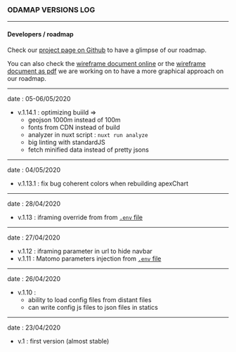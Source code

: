 ### ODAMAP VERSIONS LOG


-----------------

#### Developers / roadmap

Check our [project page on Github][kanban] to have a glimpse of our roadmap. 

You can also check the [wireframe document online][wireframe_slides] or the [wireframe document as pdf][wireframe_pdf] we are working on to have a more graphical approach on our roadmap. 

[kanban]: https://github.com/etalab/dashboard-aides-entreprises/projects/1 
[wireframe_slides]: https://docs.google.com/presentation/d/1j_0xaJzPIjmuDSQG-nNYzADad4pFaf8E3VBkggFu1FY/edit?usp=sharing
[wireframe_pdf]: ../screenshots/DASHBOARD_WIREFRAME_v.1.0-2.0.pdf

-----------------
date : 05-06/05/2020

- v.1.14.1 : optimizing buiild => 
  - geojson 1000m instead of 100m
  - fonts from CDN instead of build
  - analyzer in nuxt script : `nuxt run analyze`
  - big linting with standardJS 
  - fetch minified data instead of pretty jsons

-----------------
date : 04/05/2020

- v.1.13.1 : fix bug coherent colors when rebuilding apexChart

-----------------
date : 28/04/2020

- v.1.13 : iframing override from from [`.env` file](.envExample)


-----------------
date : 27/04/2020

- v.1.12 : iframing parameter in url to hide navbar
- v.1.11 : Matomo parameters injection from [`.env` file](.envExample)

-----------------
date : 26/04/2020

- v.1.10 : 
  - ability to load config files from distant files
  - can write config js files to json files in statics

-----------------
date : 23/04/2020

- v.1 : first version (almost stable)
